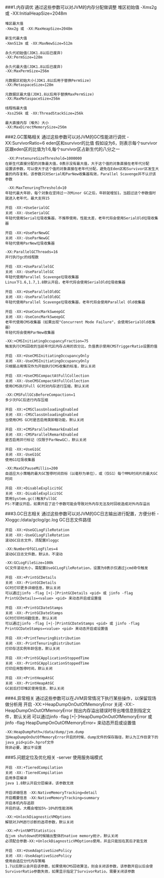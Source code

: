 [](https://segmentfault.com/a/1190000010603813)
###1.内存调优   通过这些参数可以对JVM的内存分配做调整
    堆区初始值
    -Xms2g 或 -XX:InitialHeapSize=2048m
    
    堆区最大值
    -Xmx2g 或 -XX:MaxHeapSize=2048m
    
    新生代最大值
    -Xmn512m 或 -XX:MaxNewSize=512m
    
    永久代初始值(JDK1.8以后已废弃)
    -XX:PermSize=128m
    
    永久代最大值(JDK1.8以后已废弃)
    -XX:MaxPermSize=256m
    
    元数据区初始大小(JDK1.8以后用于替换PermSize)
    -XX:MetaspaceSize=128m
    
    元数据区最大值(JDK1.8以后用于替换MaxPermSize)
    -XX:MaxMetaspaceSize=256m
    
    线程栈最大值
    -Xss256k 或 -XX:ThreadStackSize=256k
    
    最大直接内存（堆外）大小
    -XX:MaxDirectMemorySize=256m


###2.GC策略相关    通过这些参数可以对JVM的GC性能进行调优
    -XX:SurvivorRatio=6
    eden区和survivor的比值
    假如设为6，则表示每个survivor区跟eden区的比值为1:6,每个survivor区占新生代的八分之一
    
     -XX:PretenureSizeThreshold=1000000
    在新生代直接分配的对象最大值，0表示没有最大值，大于这个值的对象直接在老年代分配
    设置该参数，可以使大于这个值的对象直接在老年代分配，避免在Eden区和Survivor区发生大量的内存复制，该参数只对Serial和ParNew收集器有效，Parallel Scavenge并不认识该参数
    
     -XX:MaxTenuringThreshold=10
    年轻代最大年龄，每个对象在坚持过一次Minor GC之后，年龄就增加1，当超过这个参数值时就进入老年代，最大支持15
    
    开启 -XX:+UseSerialGC
    关闭 -XX:-UseSerialGC
    年轻代使用Serial垃圾收集器，不推荐使用，性能太差，老年代将会使用SerialOld垃圾收集器
    
    开启 -XX:+UseParNewGC
    关闭 -XX:-UseParNewGC
    年轻代使用ParNew垃圾收集器
    
    -XX:ParallelGCThreads=16
    并行执行gc的线程数
    
    开启 -XX:+UseParallelGC
    关闭 -XX:-UseParallelGC
    年轻代使用Parallel Scavenge垃圾收集器
    Linux下1.6,1.7,1.8默认开启，老年代将会使用SerialOld垃圾收集器
    
    开启 -XX:+UseParallelOldGC
    关闭 -XX:-UseParallelOldGC
    年轻代使用Parallel Scavenge垃圾收集器，老年代将会使用Parallel Old收集器
   
    开启 -XX:+UseConcMarkSweepGC
    关闭 -XX:-UseConcMarkSweepGC
    老年代使用CMS收集器（如果出现"Concurrent Mode Failure"，会使用SerialOld收集器）
    年轻代将会使用ParNew收集器
    
    -XX:+CMSInitiatingOccupancyFraction=75
    触发执行CMS回收的当前年代区内存占用的百分比，负值表示使用CMSTriggerRatio设置的值
    
    开启 -XX:+UseCMSInitiatingOccupancyOnly
    关闭 -XX:-UseCMSInitiatingOccupancyOnly
    只根据占用情况作为开始执行CMS收集的标准，默认关闭
    
    开启 -XX:+UseCMSCompactAtFullCollection
    关闭 -XX:-UseCMSCompactAtFullCollection
    使用CMS执行Full GC时对内存进行压缩，默认关闭
    
    -XX:CMSFullGCsBeforeCompaction=1
    多少次FGC后进行内存压缩
    
    开启 -XX:+CMSClassUnloadingEnabled
    关闭 -XX:-CMSClassUnloadingEnabled
    当使用CMS GC时是否启用类卸载功能，默认关闭
    
    开启 -XX:+CMSParallelRemarkEnabled
    关闭 -XX:-CMSParallelRemarkEnabled
    是否启用并行标记（仅限于ParNewGC），默认关闭
    
    开启 -XX:+UseG1GC
    关闭 -XX:-UseG1GC
    使用G1垃圾收集器

    -XX:MaxGCPauseMillis=200
    自适应大小策略的最大GC暂停时间目标（以毫秒为单位），或（仅G1）每个MMU时间片的最大GC时间
    
    开启 -XX:+DisableExplicitGC
    关闭 -XX:-DisableExplicitGC
    禁用System.gc()触发FullGC
    PS:不建议开启，如果开启了这个参数可能会导致对外内存无法及时回收造成对外内存溢出
    
###3.GC日志相关    通过这些参数可以对JVM的GC日志输出进行配置，方便分析
    -Xloggc:/data/gclog/gc.log
    GC日志文件路径
    
    开启 -XX:+UseGCLogFileRotation
    关闭 -XX:-UseGCLogFileRotation
    滚动GC日志文件，须配置Xloggc

    -XX:NumberOfGCLogFiles=4
    滚动GC日志文件数，默认0，不滚动
    
    -XX:GCLogFileSize=100k
    GC文件滚动大小，需配置UseGCLogFileRotation，设置为0表示仅通过jcmd命令触发
    
    开启 -XX:+PrintGCDetails
    关闭 -XX:-PrintGCDetails
    GC时打印更多详细信息，默认关闭
    可以通过jinfo -flag [+|-]PrintGCDetails <pid> 或 jinfo -flag PrintGCDetails=<value> <pid> 来动态开启或设置值
    
    开启 -XX:+PrintGCDateStamps
    关闭 -XX:-PrintGCDateStamps
    GC时打印时间戳信息，默认关闭
    可以通过jinfo -flag [+|-]PrintGCDateStamps <pid> 或 jinfo -flag PrintGCDateStamps=<value> <pid> 来动态开启或设置值
    
    开启 -XX:+PrintTenuringDistribution
    关闭 -XX:-PrintTenuringDistribution
    打印存活实例年龄信息，默认关闭
    
    开启 -XX:+PrintGCApplicationStoppedTime
    关闭 -XX:-PrintGCApplicationStoppedTime
    打印应用暂停时间，默认关闭
    
    开启 -XX:+PrintHeapAtGC
    关闭 -XX:-PrintHeapAtGC
    GC前后打印堆区使用信息，默认关闭
    
###4.异常相关   通过这些参数可以在JVM异常情况下执行某些操作，以保留现场做分析用
    开启 -XX:+HeapDumpOnOutOfMemoryError
    关闭 -XX:-HeapDumpOnOutOfMemoryError
    抛出内存溢出错误时导出堆信息到指定文件，默认关闭
    可以通过jinfo -flag [+|-]HeapDumpOnOutOfMemoryError <pid> 或 jinfo -flag HeapDumpOnOutOfMemoryError=<value> <pid> 来动态开启或设置值
    
    -XX:HeapDumpPath=/data/dump/jvm.dump
    当HeapDumpOnOutOfMemoryError开启的时候，dump文件的保存路径，默认为工作目录下的java_pid<pid>.hprof文件
    除非必要，建议不设置
 ###5.问题定位及优化相关
    -server
    使用服务端模式
    
    开启 -XX:+TieredCompilation
    关闭 -XX:-TieredCompilation
    启用多层编译
    java 1.8默认开启分层编译，该参数无效
    
    开启详细信息 -XX:NativeMemoryTracking=detail
    开启概要信息 -XX:NativeMemoryTracking=summary
    开启本机内存追踪
    开启的话，大概会增加5%-10%的性能消耗
    
    -XX:+UnlockDiagnosticVMOptions
    解锁对JVM进行诊断的选项参数，默认关闭
    
    -XX:+PrintNMTStatistics
    在jvm shutdown的时候输出整体的native memory统计，默认关闭
    必须配合参数-XX:+UnlockDiagnosticVMOptions使用，并且只能加在其后才能生效
    
    开启 -XX:+UseAdaptiveSizePolicy
    关闭 -XX:-UseAdaptiveSizePolicy
    使用自适应分代内存策略
    1.7以后默认会开启该参数，如果使用CMS回收算法，则会关闭该参数，该参数开启以后会使SurvivorRatio参数失效，如果显示指定了SurvivorRatio，需要关闭该参数

    